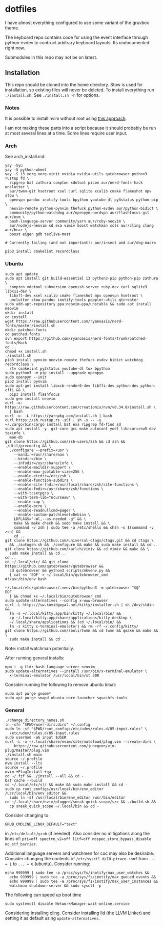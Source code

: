 # dotfiles

I have almost everything configured to use some variant of the gruvbox theme.

The keyboard repo contains code for using the event interface through python-evdev to contruct arbitrary keyboard layouts. Its undocumented right now.

Submodules in this repo may not be on latest.

## Installation

This repo should be cloned into the home directory. 
Stow is used for installation, so existing files will never be deleted. 
To install everything run `./install.sh`.  See `./install.sh -h` for options.

### Notes

It is possible to install nvim without root using 
[this approach](https://github.com/neovim/neovim/wiki/Installing-Neovim#Linux).

I am not making these parts into a script because it should probably be run at
most several lines at a time. Some lines require user input.

### Arch 

See arch_install.md

```
yay -Syu
yay -S python-wheel
yay -S i3 xorg xorg-xinit nvidia nvidia-utils qutebrowser python3 rustup fd \
  ripgrep bat zathura compton xdotool picom aur/nerd-fonts-hack unclutter \
  aur/twmn-git hsetroot xsel curl sqlite xcalib cmake flameshot mpv stow \
  openvpn pandoc inotify-tools bpython youtube-dl py3status python-pip \
  neovim-remote python-pynvim thefuck python-evdev aur/python-bidict \
  community/python-watchdog aur/openpyn-nordvpn aur/flashfocus-git aur/nvm \
  bash-language-server community/yarn aur/ruby-neovim \
  aur/nodejs-neovim sd exa vimiv boost watchman ccls aur/cling clang aur/bear \
  boost eigen gdb texlive-most

# Currently failing (and not important): aur/insect and aur/dbg-macro

pip3 install cmakelint recordclass
```

### Ubuntu

```
sudo apt update
sudo apt install git build-essential i3 python3-pip python-pip zathura \
  compton xdotool subversion openssh-server ruby-dev curl sqlite3 libx11-dev \
  libxft-dev xsel xcalib cmake flameshot mpv openvpn hsetroot \
  unclutter stow pandoc inotify-tools poppler-utils qtcreater
sudo add-apt-repository ppa:neovim-ppa/unstable && sudo apt install neovim
mkdir install
cd install
wget https://raw.githubusercontent.com/ryanoasis/nerd-fonts/master/install.sh
mkdir patched-fonts
cd patched-fonts
svn export https://github.com/ryanoasis/nerd-fonts/trunk/patched-fonts/Hack
cd ..
chmod +x install.sh
./install.sh
pip3 install pynvim neovim-remote thefuck evdev bidict watchdog recordclass \
  rtv cmakelint py3status youtube-dl tox bpython
sudo python3 -m pip install --upgrade openpyn
sudo openpyn --init
pip2 install pynvim
sudo apt-get install libxcb-render0-dev libffi-dev python-dev python-cffi && \
  pip3 install flashfocus
sudo gem install neovim
curl -o- https://raw.githubusercontent.com/creationix/nvm/v0.34.0/install.sh \
  | bash
curl -o- -L https://yarnpkg.com/install.sh | bash
curl https://sh.rustup.rs -sSf | sh -s -- -y
~/.cargo/bin/cargo install bat exa ripgrep fd-find sd
sudo apt install -y  git-core gcc make autoconf yodl libncursesw5-dev texinfo \
  man-db
git clone https://github.com/zsh-users/zsh && cd zsh && ./Util/preconfig && \
  ./configure --prefix=/usr \
    --mandir=/usr/share/man \
    --bindir=/bin \
    --infodir=/usr/share/info \
    --enable-maildir-support \
    --enable-max-jobtable-size=256 \
    --enable-etcdir=/etc/zsh \
    --enable-function-subdirs \
    --enable-site-fndir=/usr/local/share/zsh/site-functions \
    --enable-fndir=/usr/share/zsh/functions \
    --with-tcsetpgrp \
    --with-term-lib="ncursesw" \
    --enable-cap \
    --enable-pcre \
    --enable-readnullcmd=pager \
    --enable-custom-patchlevel=Debian \
    LDFLAGS="-Wl,--as-needed -g" && \
    make && make check && sudo make install && \
    command -v zsh | sudo tee -a /etc/shells && chsh -s $(command -v zsh) &&
    cd ..
git clone https://github.com/universal-ctags/ctags.git && cd ctags \
  && ./autogen.sh && ./configure && make && sudo make install && cd ..
git clone https://github.com/karlch/vimiv && cd vimiv && make && \
  sudo make install && cd ..
cd ..
cd ~/.local/etc/ && git clone https://github.com/qutebrowser/qutebrowser &&
  cd qutebrowser && python3 scripts/mkvenv.py && 
  { cat << 'EOF' > ~/.local/bin/qutebrowser_cmd
#!/usr/bin/env bash

~/.local/etc/qutebrowser/.venv/bin/python3 -m qutebrowser "$@"
EOF
  } && chmod +x ~/.local/bin/qutebrowser_cmd
sudo update-alternatives --config x-www-browser
curl -L https://sw.kovidgoyal.net/kitty/installer.sh | sh /dev/stdin && 
  ln -s ~/.local/kitty.app/bin/kitty ~/.local/bin/ && 
  cp ~/.local/kitty.app/share/applications/kitty.desktop \
  ~/.local/share/applications && (cd ~/.local/bin/ && 
  ln -s kitty x-terminal-emulator) && rm -rf ~/.config/kitty/
git clone https://github.com/sboli/twmn && cd twmn && qmake && make && \
  sudo make install && cd ..
```
Note: install watchman potentially.

After running general installs:
```
npm i -g tldr bash-language-server neovim
sudo update-alternatives --install /usr/bin/x-terminal-emulator \
  x-terminal-emulator /usr/local/bin/st 300
```

Consider running the following to remove ubuntu bloat:
```
sudo apt purge gnome*
sudo apt purge snapd ubuntu-core-launcher squashfs-tools
```

### General

```
./change_directory_names.sh
ln -sfn "$PWD/user-dirs.dirs" ~/.config
sudo ln -sf "$PWD/root_configs/etc/udev/rules.d/85-input.rules" \
  /etc/udev/rules.d/85-input.rules
sudo usermod -aG input $USER
curl -L -o ~/.local/share/nvim/site/autoload/plug.vim --create-dirs \
    https://raw.githubusercontent.com/junegunn/vim-plug/master/plug.vim
./install.sh main
source ~/.profile
nvm install --lts
source ~/.profile
nvim +PlugInstall +qa
cd ~/.fzf && ./install --all && cd -
bat cache --build
cd ~/.local/etc/st/ && make && sudo make install && cd -
sudo cp root_configs/usr/local/bin/env_editor /usr/local/bin/env_editor &&
  sudo ln -sf /usr/local/bin/env_editor /usr/bin/editor
cd ~/.local/share/nvim/plugged/sneak-quick-scope/src && ./build.sh && 
  cp sneak_quick_scope ~/.local/bin && cd -
```

Consider changing to
```
GRUB_CMDLINE_LINUX_DEFAULT="text"
```
in `/etc/default/grub` (if needed). Also consider no mitigations along the
lines of: 
`pti=off spectre_v2=off l1tf=off nospec_store_bypass_disable no_stf_barrier`.

Additional language servers and watchmen for coc may also be desirable. 
Consider changing the contents of `/etc/sysctl.d/10-ptrace.conf` from `... = 1`
to `... = 0` (ubuntu).
Consider running:
```
echo 999999 | sudo tee -a /proc/sys/fs/inotify/max_user_watches && 
  echo 999999 | sudo tee -a /proc/sys/fs/inotify/max_queued_events && 
  echo 999999 | sudo tee -a /proc/sys/fs/inotify/max_user_instances && 
  watchman shutdown-server && sudo sysctl -p
```
The following can speed up boot time
```
sudo systemctl disable NetworkManager-wait-online.service
```
Considering installing [cling](https://github.com/root-project/cling#installation).
Consider installing lld (the LLVM Linker) and setting it as default using
`update-alternatives`.
